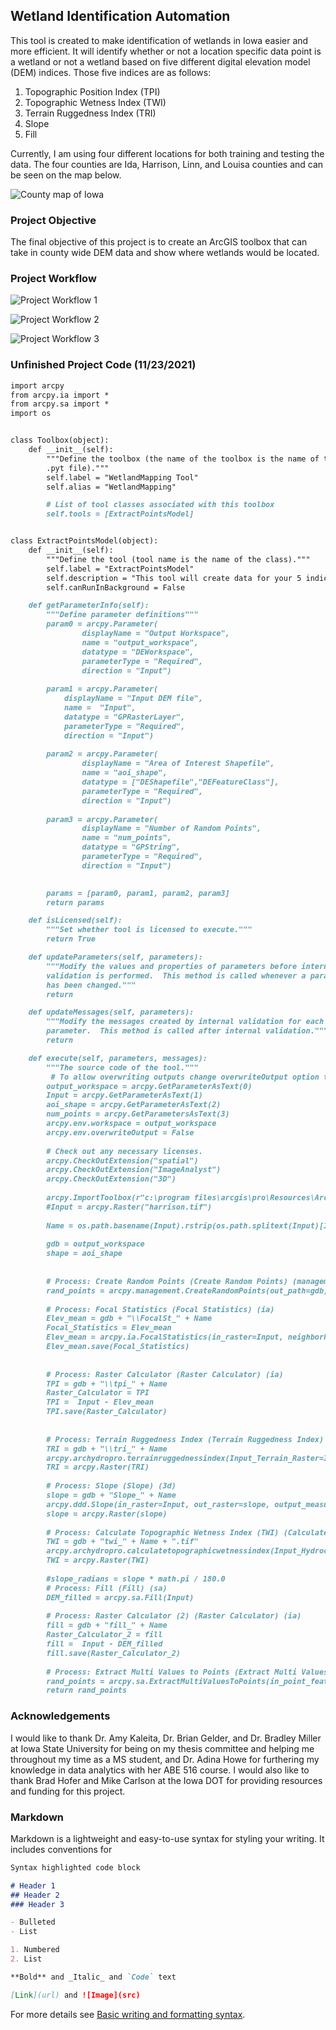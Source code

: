 ## Wetland Identification Automation

This tool is created to make identification of wetlands in Iowa easier and more efficient. It will identify whether or not a location specific data point is a wetland or not a wetland based on five different digital elevation model (DEM) indices. Those five indices are as follows:
1. Topographic Position Index (TPI)
2. Topographic Wetness Index (TWI)
3. Terrain Ruggedness Index (TRI)
4. Slope
5. Fill

Currently, I am using four different locations for both training and testing the data. The four counties are Ida, Harrison, Linn, and Louisa counties and can be seen on the map below.

![County map of Iowa](/wetland-identification/iowa-map.png)

### Project Objective

The final objective of this project is to create an ArcGIS toolbox that can take in county wide DEM data and show where wetlands would be located. 

### Project Workflow

![Project Workflow 1](/wetland-identification/project-workflow-1.png)

![Project Workflow 2](/wetland-identification/project-workflow-2.png)

![Project Workflow 3](/wetland-identification/project-workflow-3.png)

### Unfinished Project Code (11/23/2021)

```markdown
import arcpy
from arcpy.ia import *
from arcpy.sa import *
import os


class Toolbox(object):
    def __init__(self):
        """Define the toolbox (the name of the toolbox is the name of the
        .pyt file)."""
        self.label = "WetlandMapping Tool"
        self.alias = "WetlandMapping"

        # List of tool classes associated with this toolbox
        self.tools = [ExtractPointsModel]


class ExtractPointsModel(object):
    def __init__(self):
        """Define the tool (tool name is the name of the class)."""
        self.label = "ExtractPointsModel"
        self.description = "This tool will create data for your 5 indices and extract them to randomly generated points"
        self.canRunInBackground = False

    def getParameterInfo(self):
        """Define parameter definitions"""
        param0 = arcpy.Parameter(
			    displayName = "Output Workspace",
			    name = "output_workspace",
			    datatype = "DEWorkspace", 
			    parameterType = "Required",
			    direction = "Input")
         
        param1 = arcpy.Parameter(
            displayName = "Input DEM file",
            name =  "Input",
            datatype = "GPRasterLayer", 
            parameterType = "Required",
            direction = "Input")
        
        param2 = arcpy.Parameter(
			    displayName = "Area of Interest Shapefile",
			    name = "aoi_shape",
			    datatype = ["DEShapefile","DEFeatureClass"],
			    parameterType = "Required",
			    direction = "Input")
        
        param3 = arcpy.Parameter(
			    displayName = "Number of Random Points",
			    name = "num_points",
			    datatype = "GPString",
			    parameterType = "Required",
			    direction = "Input")

       
        params = [param0, param1, param2, param3]
        return params

    def isLicensed(self):
        """Set whether tool is licensed to execute."""
        return True

    def updateParameters(self, parameters):
        """Modify the values and properties of parameters before internal
        validation is performed.  This method is called whenever a parameter
        has been changed."""
        return

    def updateMessages(self, parameters):
        """Modify the messages created by internal validation for each tool
        parameter.  This method is called after internal validation."""
        return

    def execute(self, parameters, messages):
        """The source code of the tool."""
         # To allow overwriting outputs change overwriteOutput option to True.
        output_workspace = arcpy.GetParameterAsText(0)
        Input = arcpy.GetParameterAsText(1)
        aoi_shape = arcpy.GetParameterAsText(2)
        num_points = arcpy.GetParametersAsText(3)
        arcpy.env.workspace = output_workspace
        arcpy.env.overwriteOutput = False
    
        # Check out any necessary licenses.
        arcpy.CheckOutExtension("spatial")
        arcpy.CheckOutExtension("ImageAnalyst")
        arcpy.CheckOutExtension("3D")
    
        arcpy.ImportToolbox(r"c:\program files\arcgis\pro\Resources\ArcToolbox\toolboxes\Arc_Hydro_Tools_Pro.tbx")
        #Input = arcpy.Raster("harrison.tif")
        
        Name = os.path.basename(Input).rstrip(os.path.splitext(Input)[1])
        
        gdb = output_workspace
        shape = aoi_shape
    
    
        # Process: Create Random Points (Create Random Points) (management)
        rand_points = arcpy.management.CreateRandomPoints(out_path=gdb, out_name="rand_points", constraining_feature_class=shape, constraining_extent="0 0 250 250",       number_of_points_or_field=num_points, minimum_allowed_distance="0 DecimalDegrees", create_multipoint_output="POINT", multipoint_size=0)[0]
    
        # Process: Focal Statistics (Focal Statistics) (ia)
        Elev_mean = gdb + "\\FocalSt_" + Name
        Focal_Statistics = Elev_mean
        Elev_mean = arcpy.ia.FocalStatistics(in_raster=Input, neighborhood="Circle 30 CELL", statistics_type="MEAN", ignore_nodata="DATA", percentile_value=90)
        Elev_mean.save(Focal_Statistics)
    
    
        # Process: Raster Calculator (Raster Calculator) (ia)
        TPI = gdb + "\\tpi_" + Name
        Raster_Calculator = TPI
        TPI =  Input - Elev_mean
        TPI.save(Raster_Calculator)
    
    
        # Process: Terrain Ruggedness Index (Terrain Ruggedness Index) (archydropro)
        TRI = gdb + "\\tri_" + Name
        arcpy.archydropro.terrainruggednessindex(Input_Terrain_Raster=Input, Output_Ruggedness_Raster=TRI)
        TRI = arcpy.Raster(TRI)
    
        # Process: Slope (Slope) (3d)
        slope = gdb + "Slope_" + Name
        arcpy.ddd.Slope(in_raster=Input, out_raster=slope, output_measurement="DEGREE", z_factor=1, method="PLANAR", z_unit="METER")
        slope = arcpy.Raster(slope)
        
        # Process: Calculate Topographic Wetness Index (TWI) (Calculate Topographic Wetness Index (TWI)) (archydropro)
        TWI = gdb + "twi_" + Name + ".tif"
        arcpy.archydropro.calculatetopographicwetnessindex(Input_Hydroconditioned_DEM=Input, Output_TWI_Raster=TWI, Save_Intermediate_Rasters=False, )
        TWI = arcpy.Raster(TWI)
        
        #slope_radians = slope * math.pi / 180.0
        # Process: Fill (Fill) (sa)
        DEM_filled = arcpy.sa.Fill(Input)
        
        # Process: Raster Calculator (2) (Raster Calculator) (ia)
        fill = gdb + "fill_" + Name
        Raster_Calculator_2 = fill
        fill =  Input - DEM_filled
        fill.save(Raster_Calculator_2)
    
        # Process: Extract Multi Values to Points (Extract Multi Values to Points) (sa)
        rand_points = arcpy.sa.ExtractMultiValuesToPoints(in_point_features=rand_points, in_rasters=[[TPI, "tpi"], [TRI, "tri"], [TWI, "twi"], [slope, "slope"], [fill, "fill"]], bilinear_interpolate_values="NONE").save(Extract_Multi_Values_to_Points)
        return rand_points
```

### Acknowledgements

I would like to thank Dr. Amy Kaleita, Dr. Brian Gelder, and Dr. Bradley Miller at Iowa State University for being on my thesis committee and helping me throughout my time as a MS student, and Dr. Adina Howe for furthering my knowledge in data analytics with her ABE 516 course. I would also like to thank Brad Hofer and Mike Carlson at the Iowa DOT for providing resources and funding for this project. 

### Markdown

Markdown is a lightweight and easy-to-use syntax for styling your writing. It includes conventions for

```markdown
Syntax highlighted code block

# Header 1
## Header 2
### Header 3

- Bulleted
- List

1. Numbered
2. List

**Bold** and _Italic_ and `Code` text

[Link](url) and ![Image](src)
```

For more details see [Basic writing and formatting syntax](https://docs.github.com/en/github/writing-on-github/getting-started-with-writing-and-formatting-on-github/basic-writing-and-formatting-syntax).


